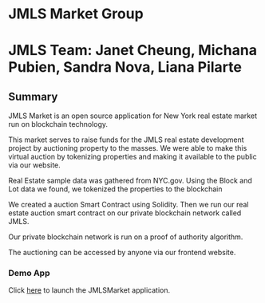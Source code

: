 #  JMLS Market Group

# JMLS Team: Janet Cheung, Michana Pubien, Sandra Nova, Liana Pilarte

## Summary

JMLS Market is an open source application for New York real estate market run on blockchain technology.

This market serves to raise funds for the JMLS real estate development project by auctioning property to the masses. We were able to make this virtual auction by tokenizing properties and making it available to the public via our website.

Real Estate sample data was gathered from NYC.gov. Using the Block and Lot data we found, we tokenized the properties to the blockchain

We created a auction Smart Contract using Solidity. Then we run our real estate auction smart contract on our private blockchain network called JMLS.

Our private blockchain network is run on a proof of authority algorithm.

The auctioning can be accessed by anyone via our frontend website.

### Demo App

Click [here](frontend/index.html) to launch the JMLSMarket application.
